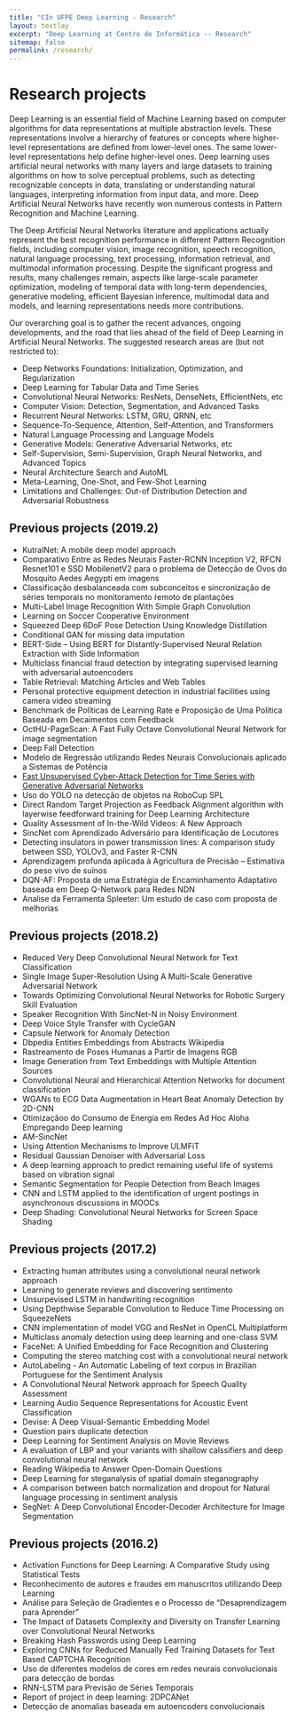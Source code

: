 ```yaml
---
title: "CIn UFPE Deep Learning - Research"
layout: textlay
excerpt: "Deep Learning at Centro de Informática -- Research"
sitemap: false
permalink: /research/
---
```


# Research projects

Deep Learning is an essential field of Machine Learning based on computer algorithms for data representations at multiple abstraction levels. These representations involve a hierarchy of features or concepts where higher-level representations are defined from lower-level ones. The same lower-level representations help define higher-level ones. Deep learning uses artificial neural networks with many layers and large datasets to training algorithms on how to solve perceptual problems, such as detecting recognizable concepts in data, translating or understanding natural languages, interpreting information from input data, and more. Deep Artificial Neural Networks have recently won numerous contests in Pattern Recognition and Machine Learning.

The Deep Artificial Neural Networks literature and applications actually represent the best recognition performance in different Pattern Recognition fields, including computer vision, image recognition, speech recognition, natural language processing, text processing, information retrieval, and multimodal information processing.
Despite the significant progress and results, many challenges remain, aspects like large-scale parameter optimization, modeling of temporal data with long-term dependencies, generative modeling, efficient Bayesian inference, multimodal data and models, and learning representations needs more contributions.

Our overarching goal is to gather the recent advances, ongoing developments, and the road that lies ahead of the field of Deep Learning in Artificial Neural Networks. The suggested research areas are (but not restricted to):
* Deep Networks Foundations: Initialization, Optimization, and Regularization
* Deep Learning for Tabular Data and Time Series
* Convolutional Neural Networks: ResNets, DenseNets, EfficientNets, etc
* Computer Vision: Detection, Segmentation, and Advanced Tasks
* Recurrent Neural Networks: LSTM, GRU, QRNN, etc
* Sequence-To-Sequence, Attention, Self-Attention, and Transformers
* Natural Language Processing and Language Models
* Generative Models: Generative Adversarial Networks, etc
* Self-Supervision, Semi-Supervision, Graph Neural Networks, and Advanced Topics
* Neural Architecture Search and AutoML
* Meta-Learning, One-Shot, and Few-Shot Learning
* Limitations and Challenges: Out-of Distribution Detection and Adversarial Robustness

## Previous projects (2019.2)

* KutralNet: A mobile deep model approach
* Comparativo Entre as Redes Neurais Faster-RCNN Inception V2, RFCN Resnet101 e SSD MobilenetV2 para o problema de Detecção de Ovos do Mosquito Aedes Aegypti em imagens
* Classificação desbalanceada com subconceitos e sincronização de séries temporais no monitoramento ́remoto de plantações
* Multi-Label Image Recognition With Simple Graph Convolution
* Learning on Soccer Cooperative Environment
* Squeezed Deep 6DoF Pose Detection Using Knowledge Distillation
* Conditional GAN for missing data imputation
* BERT-Side – Using BERT for Distantly-Supervised Neural Relation Extraction with Side Information
* Multiclass financial fraud detection by integrating supervised learning with adversarial autoencoders
* Table Retrieval: Matching Articles and Web Tables
* Personal protective equipment detection in industrial facilities using camera video streaming
* Benchmark de Políticas de Learning Rate e Proposição de Uma Política Baseada em Decaimentos com Feedback
* OctHU-PageScan: A Fast Fully Octave Convolutional Neural Network for image segmentation
* Deep Fall Detection
* Modelo de Regressão utilizando Redes Neurais Convolucionais aplicado a Sistemas de Potência
* <a href='https://doi.org/10.1109/JIOT.2020.3024800'>Fast Unsupervised Cyber-Attack Detection for Time Series with Generative Adversarial Networks</a>
* Uso do YOLO na detecção de objetos na RoboCup SPL
* Direct Random Target Projection as Feedback Alignment algorithm with layerwise feedforward training for Deep Learning Architecture
* Quality Assessment of In-the-Wild Videos: A New Approach
* SincNet com Aprendizado Adversário para Identificação de Locutores
* Detecting insulators in power transmission lines: A comparison study between SSD, YOLOv3, and Faster R-CNN
* Aprendizagem profunda aplicada à Agricultura de Precisão – Estimativa do peso vivo de suínos
* DQN-AF: Proposta de uma Estratégia de Encaminhamento Adaptativo baseada em Deep Q-Network para Redes NDN
* Analise da Ferramenta Spleeter: Um estudo de caso com proposta de melhorias


## Previous projects (2018.2)

* Reduced Very Deep Convolutional Neural Network for Text Classification
* Single Image Super-Resolution Using A Multi-Scale Generative Adversarial Network
* Towards Optimizing Convolutional Neural Networks for Robotic Surgery Skill Evaluation
* Speaker Recognition With SincNet-N in Noisy Environment
* Deep Voice Style Transfer with CycleGAN
* Capsule Network for Anomaly Detection
* Dbpedia Entities Embeddings from Abstracts Wikipedia
* Rastreamento de Poses Humanas a Partir de Imagens RGB
* Image Generation from Text Embeddings with Multiple Attention Sources
* Convolutional Neural and Hierarchical Attention Networks for document classification
* WGANs to ECG Data Augmentation in Heart Beat Anomaly Detection by 2D-CNN
* Otimizaçãoo do Consumo de Energia em Redes Ad Hoc Aloha Empregando Deep learning
* AM-SincNet
* Using Attention Mechanisms to Improve ULMFiT
* Residual Gaussian Denoiser with Adversarial Loss
* A deep learning approach to predict remaining useful life of systems based on vibration signal
* Semantic Segmentation for People Detection from Beach Images
* CNN and LSTM applied to the identification of urgent postings in asynchronous discussions in MOOCs
* Deep Shading: Convolutional Neural Networks for Screen Space Shading


## Previous projects (2017.2)

* Extracting human attributes using a convolutional neural network approach
* Learning to generate reviews and discovering sentimento
* Unsurpevised LSTM in handwriting recognition
* Using Depthwise Separable Convolution to Reduce Time Processing on SqueezeNets
* CNN implementation of model VGG and ResNet in OpenCL Multiplatform	
* Multiclass anomaly detection using deep learning and one-class SVM
* FaceNet: A Unified Embedding for Face Recognition and Clustering
* Computing the stereo matching cost with a convolutional neural network
* AutoLabeling - An Automatic Labeling of text corpus in Brazilian Portuguese for the Sentiment Analysis
* A Convolutional Neural Network approach for Speech Quality Assessment	
* Learning Audio Sequence Representations for Acoustic Event Classification
* Devise: A Deep Visual-Semantic Embedding Model
* Question pairs duplicate detection
* Deep Learning for Sentiment Analysis on Movie Reviews
* A evaluation of LBP and your variants with shallow calssifiers and deep convolutional neural network
* Reading Wikipedia to Answer Open-Domain Questions
* Deep Learning for steganalysis of spatial domain steganography
* A comparison between batch normalization and dropout for Natural language processing in sentiment analysis
* SegNet: A Deep Convolutional Encoder-Decoder Architecture for Image Segmentation

## Previous projects (2016.2)

* Activation Functions for Deep Learning: A Comparative Study using Statistical Tests
* Reconhecimento de autores e fraudes em manuscritos utilizando Deep Learning
* Análise para Seleção de Gradientes e o Processo de “Desaprendizagem para Aprender”
* The Impact of Datasets Complexity and Diversity on Transfer Learning over Convolutional Neural Networks
* Breaking Hash Passwords using Deep Learning
* Exploring CNNs for Reduced Manually Fed Training Datasets for Text Based CAPTCHA Recognition
* Uso de diferentes modelos de cores em redes neurais convolucionais para detecção de bordas
* RNN-LSTM para Previsão de Séries Temporais
* Report of project in deep learning: 2DPCANet
* Detecção de anomalias baseada em autoencoders convolucionais